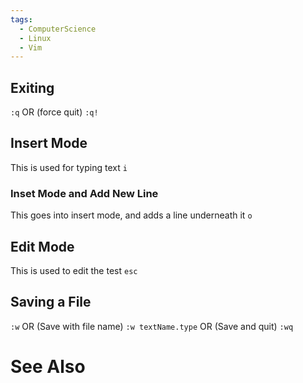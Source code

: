 ```yaml
---
tags:
  - ComputerScience
  - Linux
  - Vim
---
```

## Exiting
`:q`
OR (force quit)
`:q!` 

## Insert Mode
This is used for typing text
`i`

### Inset Mode and Add New Line
This goes into insert mode, and adds a line underneath it
`o`
## Edit Mode
This is used to edit the test
`esc`

## Saving a File
`:w` 
OR (Save with file name)
`:w textName.type`
OR (Save and quit)
`:wq`



# See Also
